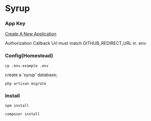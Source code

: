 # Syrup

### App Key

[Create A New Application](https://github.com/settings/applications/new)

Authorization Callback Url must match GITHUB_REDIRECT_URL in .env

### Config(Homestead)

`cp .env.example .env`

create a 'syrup' database;

`php artisan migrate`

### Install

`npm install`

`composer install`
